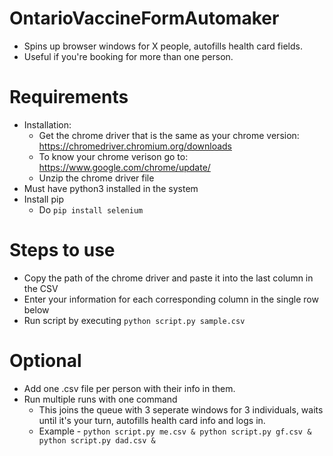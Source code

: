 # OntarioVaccineFormAutomaker

- Spins up browser windows for X people, autofills health card fields.
- Useful if you're booking for more than one person.

# Requirements

- Installation:
    - Get the chrome driver that is the same as your chrome version: https://chromedriver.chromium.org/downloads
    - To know your chrome verison go to: https://www.google.com/chrome/update/
    - Unzip the chrome driver file
- Must have python3 installed in the system
- Install pip
    - Do ```pip install selenium```

# Steps to use

- Copy the path of the chrome driver and paste it into the last column in the CSV
- Enter your information for each corresponding column in the single row below
- Run script by executing ```python script.py sample.csv```

# Optional
- Add one .csv file per person with their info in them.
- Run multiple runs with one command 
	- This joins the queue with 3 seperate windows for 3 individuals, waits until it's your turn, autofills health card info and logs in.
	- Example - ```python script.py me.csv & python script.py gf.csv & python script.py dad.csv &```